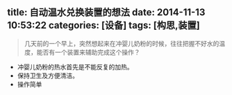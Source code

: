 title: 自动温水兑换装置的想法
date: 2014-11-13 10:53:22
categories: [设备]
tags: [构思,装置]
---
> 几天前的一个早上，突然想起来在冲婴儿奶粉的时候，往往把握不好水的温度，能否有一个装置来辅助完成这个操作？

* 冲婴儿奶粉的热水首先是不能反复的加热。
* 保持卫生及方便清洁。
* 操作简单
